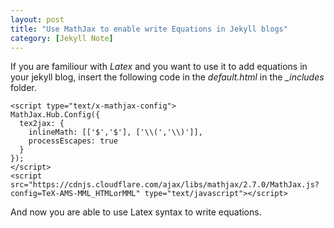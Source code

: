 ```yaml
---
layout: post
title: "Use MathJax to enable write Equations in Jekyll blogs"
category: [Jekyll Note] 
---
```


If you are familiour with _Latex_ and you want to use it to add equations in your jekyll blog, insert the following code in the *default.html* in the *_includes* folder.
```
<script type="text/x-mathjax-config">
MathJax.Hub.Config({
  tex2jax: {
    inlineMath: [['$','$'], ['\\(','\\)']],
    processEscapes: true
  }
});
</script>
<script src="https://cdnjs.cloudflare.com/ajax/libs/mathjax/2.7.0/MathJax.js?config=TeX-AMS-MML_HTMLorMML" type="text/javascript"></script>

```
And now you are able to use Latex syntax to write equations.
